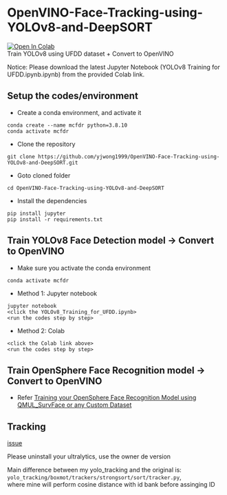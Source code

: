 # OpenVINO-Face-Tracking-using-YOLOv8-and-DeepSORT

[![Open In Colab](https://colab.research.google.com/assets/colab-badge.svg)](https://colab.research.google.com/drive/1bnRcWCp1Y6Jf7l2NORiZ4pDLvgSmDmZw?usp=sharing) </br>
Train YOLOv8 using UFDD dataset + Convert to OpenVINO

Notice:
Please download the latest Jupyter Notebook (YOLOv8 Training for UFDD.ipynb.ipynb) from the provided Colab link.

## Setup the codes/environment

- Create a conda environment, and activate it
```
conda create --name mcfdr python=3.8.10
conda activate mcfdr 
```


- Clone the repository
```
git clone https://github.com/yjwong1999/OpenVINO-Face-Tracking-using-YOLOv8-and-DeepSORT.git
```

- Goto cloned folder
```
cd OpenVINO-Face-Tracking-using-YOLOv8-and-DeepSORT
```

- Install the dependencies
```
pip install jupyter
pip install -r requirements.txt
```

## Train YOLOv8 Face Detection model -> Convert to OpenVINO

- Make sure you activate the conda environment
```
conda activate mcfdr 
```

- Method 1: Jupyter notebook
```
jupyter notebook
<click the YOLOv8_Training_for_UFDD.ipynb>
<run the codes step by step>
```

- Method 2: Colab
```
<click the Colab link above>
<run the codes step by step>
```

## Train OpenSphere Face Recognition model -> Convert to OpenVINO

- Refer [Training your OpenSphere Face Recognition Model using QMUL_SurvFace or any Custom Dataset](https://github.com/yjwong1999/opensphere)

## Tracking

[issue](https://github.com/mikel-brostrom/yolo_tracking/issues/1071#issuecomment-1684865948)

Please uninstall your ultralytics, use the owner de version

Main difference between my yolo_tracking and the original is:</br> 
```yolo_tracking/boxmot/trackers/strongsort/sort/tracker.py```,</br>
where mine will perform cosine distance with id bank before assinging ID



